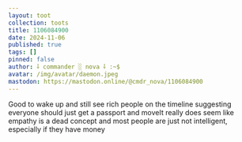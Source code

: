 ```yaml
---
layout: toot
collection: toots
title: 1106084900
date: 2024-11-06
published: true
tags: []
pinned: false
author: ⸸ commander ░ nova ⸸ :~$
avatar: /img/avatar/daemon.jpeg
mastodon: https://mastodon.online/@cmdr_nova/1106084900
---
```


Good to wake up and still see rich people on the timeline suggesting everyone should just get a passport and moveIt really does seem like empathy is a dead concept and most people are just not intelligent, especially if they have money
